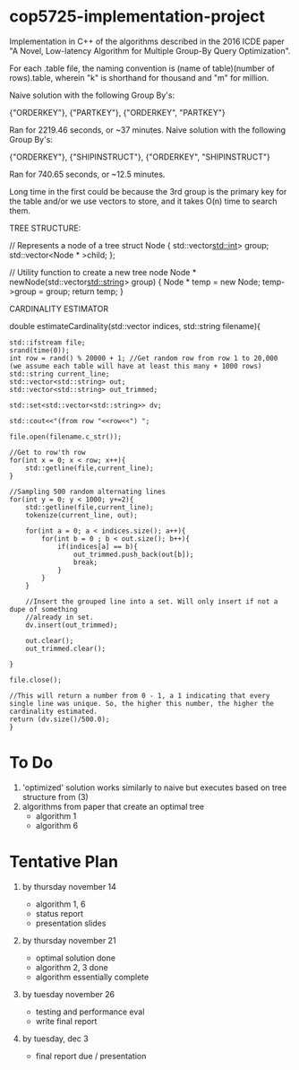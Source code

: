 # cop5725-implementation-project

Implementation in C++ of the algorithms described in the 2016 ICDE paper "A Novel, Low-latency Algorithm for Multiple Group-By Query Optimization".

For each .table file, the naming convention is (name of table)(number of rows).table, wherein "k" is shorthand for thousand and "m" for million.

Naive solution with the following Group By's:

{"ORDERKEY"},
{"PARTKEY"},
{"ORDERKEY", "PARTKEY"}

Ran for 2219.46 seconds, or ~37 minutes. Naive solution with the following Group By's:

{"ORDERKEY"},
{"SHIPINSTRUCT"},
{"ORDERKEY", "SHIPINSTRUCT"}

Ran for 740.65 seconds, or ~12.5 minutes. 


Long time in the first could be because the 3rd group is the primary key for the table and/or we use vectors to store, and it takes O(n) time to search them.



TREE STRUCTURE:

// Represents a node of a tree 
struct Node 
{ 
    std::vector<std::int>> group; 
   	std::vector<Node * >child; 
}; 
   
 // Utility function to create a new tree node 
Node * newNode(std::vector<std::string>> group) 
{ 
    Node * temp = new Node; 
    temp->group = group; 
    return temp; 
} 


CARDINALITY ESTIMATOR

double estimateCardinality(std::vector<int> indices, std::string filename){

    std::ifstream file;
	srand(time(0));
	int row = rand() % 20000 + 1; //Get random row from row 1 to 20,000 (we assume each table will have at least this many + 1000 rows)
	std::string current_line;
	std::vector<std::string> out;
	std::vector<std::string> out_trimmed;

	std::set<std::vector<std::string>> dv;

	std::cout<<"(from row "<<row<<") ";

	file.open(filename.c_str());

	//Get to row'th row
	for(int x = 0; x < row; x++){
		std::getline(file,current_line);
	}

	//Sampling 500 random alternating lines
	for(int y = 0; y < 1000; y+=2){
		std::getline(file,current_line);
		tokenize(current_line, out);

		for(int a = 0; a < indices.size(); a++){
			for(int b = 0 ; b < out.size(); b++){
				if(indices[a] == b){
					out_trimmed.push_back(out[b]);
					break;
				}
			}
		}

		//Insert the grouped line into a set. Will only insert if not a dupe of something
		//already in set.
		dv.insert(out_trimmed);

		out.clear();
		out_trimmed.clear();

	}

	file.close();

	//This will return a number from 0 - 1, a 1 indicating that every single line was unique. So, the higher this number, the higher the cardinality estimated.
	return (dv.size()/500.0);
	}





# To Do

1. 'optimized' solution works similarly to naive but executes based on tree structure from (3)
3. algorithms from paper that create an optimal tree
    - algorithm 1
    - algorithm 6
    

# Tentative Plan

1. by thursday november 14
    - algorithm 1, 6
    - status report
    - presentation slides
    
2. by thursday november 21
    - optimal solution done
    - algorithm 2, 3 done
    - algorithm essentially complete
    
3. by tuesday november 26
    - testing and performance eval
    - write final report
    
4. by tuesday, dec 3
    - final report due / presentation

    
